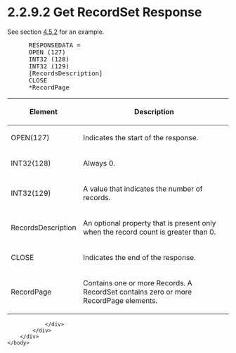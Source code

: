 <html dir="LTR" xmlns:mshelp="http://msdn.microsoft.com/mshelp" xmlns:ddue="http://ddue.schemas.microsoft.com/authoring/2003/5" xmlns:xlink="http://www.w3.org/1999/xlink" xmlns:tool="http://www.microsoft.com/tooltip">
    <head>
        <meta http-equiv="Content-Type" content="text/html; CHARSET=utf-8"></meta>
        <meta name="save" content="history"></meta>
        <title>2.2.9.2 Get RecordSet Response</title>
        <xml>
            <mshelp:toctitle title="2.2.9.2 Get RecordSet Response"></mshelp:toctitle>
            <mshelp:rltitle title="[MS-SSAS8]: Get RecordSet Response"></mshelp:rltitle>
            <mshelp:keyword index="A" term="f7a24ba6-6239-48ef-8014-74bf69bd3062"></mshelp:keyword>
            <mshelp:attr name="DCSext.ContentType" value="open specification"></mshelp:attr>
            <mshelp:attr name="AssetID" value="f7a24ba6-6239-48ef-8014-74bf69bd3062"></mshelp:attr>
            <mshelp:attr name="TopicType" value="kbRef"></mshelp:attr>
            <mshelp:attr name="DCSext.Title" value="[MS-SSAS8]: Get RecordSet Response" />
        </xml>
    </head>
    <body>
        <div id="header">
            <h1 class="heading">2.2.9.2 Get RecordSet Response</h1>
        </div>
        <div id="mainSection">
            <div id="mainBody">
                <div id="allHistory" class="saveHistory"></div>
                <div id="sectionSection0" class="section" name="collapseableSection">
                    

<p>See section <a href="9c2c26e3-87b2-4da8-b3ba-e986b12ff1eb.htm">4.5.2</a> for an
example.           </p>

<dl>
<dd>
<div><pre> RESPONSEDATA =
 OPEN (127)
 INT32 (128) 
 INT32 (129)
 [RecordsDescription]
 CLOSE
 *RecordPage
</pre></div>
</dd></dl>

<table>
 <thead>
  <tr>
   <th>
   <p>Element</p>
   </th>
   <th>
   <p>Description</p>
   </th>
  </tr>
 </thead>
 <tr>
  <td>
  <p>OPEN(127)</p>
  </td>
  <td>
  <p>Indicates the start of the response.</p>
  </td>
 </tr>
 <tr>
  <td>
  <p>INT32(128)</p>
  </td>
  <td>
  <p>Always 0.</p>
  </td>
 </tr>
 <tr>
  <td>
  <p>INT32(129)</p>
  </td>
  <td>
  <p>A value that indicates the number of records.</p>
  </td>
 </tr>
 <tr>
  <td>
  <p>RecordsDescription</p>
  </td>
  <td>
  <p>An optional property that is present only when the
  record count is greater than 0.</p>
  </td>
 </tr>
 <tr>
  <td>
  <p>CLOSE</p>
  </td>
  <td>
  <p>Indicates the end of the response.</p>
  </td>
 </tr>
 <tr>
  <td>
  <p>RecordPage</p>
  </td>
  <td>
  <p>Contains one or more Records. A RecordSet contains
  zero or more RecordPage elements.</p>
  </td>
 </tr>
</table>

<p> </p>


                </div>
            </div>
        </div>
    </body>
</html>